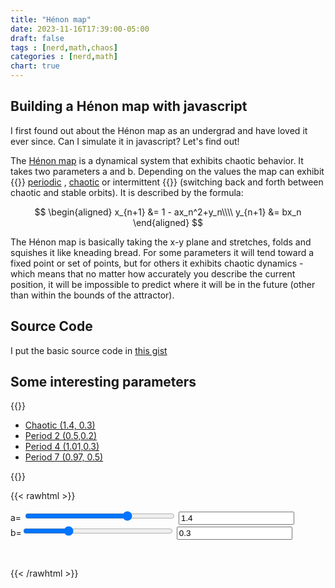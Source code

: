 ```yaml
---
title: "Hénon map"
date: 2023-11-16T17:39:00-05:00
draft: false
tags : [nerd,math,chaos]
categories : [nerd,math]
chart: true
---
```


## Building a Hénon map with javascript
I first found out about the Hénon map as an undergrad and have loved it ever since. Can I simulate it in javascript? Let's find out!

The [Hénon map](https://en.wikipedia.org/wiki/H%C3%A9non_map) is a dynamical system that exhibits chaotic behavior. It takes two 
parameters a and b. Depending on the values the map can exhibit 
{{<rawhtml>}} <a href="javascript:setValues(0.5,0.2);">periodic</a> 
, <a href="javascript:setValues(1.4,0.2);">chaotic</a>  or intermittent {{</rawhtml>}} (switching back and forth between 
chaotic and stable orbits).  It is described by the formula:

$$ 
\begin{aligned}  
x_{n+1} &=  1 - ax_n^2+y_n\\\\
y_{n+1}  &= bx_n 
\end{aligned}  
$$ 

The Hénon map is basically taking the x-y plane and stretches, folds and squishes it like kneading bread. For some parameters it will 
tend toward a fixed point or set of points, but for others it exhibits chaotic dynamics - which means that no matter how accurately 
you describe the current position, it will be impossible to predict where it will be in the future (other than within the bounds 
of the attractor).
<!--more--> 
## Source Code
I put the basic source code in [this gist](https://gist.github.com/chaos46692/f9d00cef34f9193c17c32477fc647506)

## Some interesting parameters
{{<rawhtml>}}
<ul>
    <li> <a href="javascript:setValues(1.4,0.2);"> Chaotic (1.4, 0.3)</a> </li>
    <li> <a href="javascript:setValues(0.5,0.2);">Period 2 (0.5,0.2)</a> </li>
    <li> <a href="javascript:setValues(1.01,0.3);">Period 4 (1.01,0.3)</a> </li>
    <li> <a href="javascript:setValues(0.97,0.5);"> Period 7 (0.97, 0.5)</a> </li>
</ul>
{{</rawhtml>}} 


{{< rawhtml >}}
<script
src="https://cdnjs.cloudflare.com/ajax/libs/Chart.js/2.9.4/Chart.js">
</script>


<form>
    <!-- <button  type="button" onclick="javascript:runProj();">Run</button > <br/> -->
    <label>a=</label>
    <input type="range" min="1" max="100" value="70" class="slider" id="henonA" onchange="setA(this.value)" style="width:18em">
    <input type="text" id="lbla" value="1.4" onchange="setA2(this.value)"></input>
    <br/>
    <label>b=</label><input type="range" min="1" max="100" value="30" class="slider" id="henonB" onchange="setB(this.value)"  style="width:18em">
    <input type="text" id="lblb" value="0.3" onchange="setB2(this.value)"></input><br/>
</form>

<div id="Warn" style="color:red"> &nbsp; </div>
<canvas id="plot" style="width:600px; "></canvas>


<script>
    var a = 1.4;
    var b = 0.3; 
    const aMult = 0.02;
    const bMult = 0.005;
    var thechart = 0;

    function setValues(a1,b1) {
        setA2(a1);
        setB2(b1);

        document.getElementById("lbla").value = a1;
        document.getElementById("lblb").value = b1;
    }

    function isNumber(value) {
    return typeof value === 'number';
    }

    function setA(v) {
        a = v * aMult;
        document.getElementById("lbla").value = a;
        runProj();
    }

    function setB(v) {
        b = v * bMult;
        document.getElementById("lblb").value = b;
        runProj();
    }

    function setA2(v) {
        a = v;
        document.getElementById("henonA").value = a / aMult;
        runProj();
    }

    function setB2(v) {
        b = v;
        document.getElementById("henonB").value = b / bMult;
        runProj();
    }    


    function projectHenon(a,b) {
        var xx = Math.random() / 100.0;
        var yy = Math.random() / 100.0;
        var ret = [];

        var i;
        var tmp
        // run for a bit to approach the attractor
        for(i=1;i<5000;i++) {
            tmp = 1.0 - a * xx*xx + yy;
            yy = b * xx;
            xx = tmp;
        }

        var pt;
        for(i=1;i<1000;i++) {
            tmp = 1.0 - a * xx*xx + yy;
            yy = b * xx;
            xx = tmp;

            pt = {x: xx, y: yy};
            ret.push(pt);
        }

        if (Math.abs(xx) > 100) {
            document.getElementById("Warn").innerHTML = "Projection goes to infinity";
            //Warn
        } else {
            document.getElementById("Warn").innerHTML = "&nbsp;";
        }

        return ret;

    }


    function runProj() {
        //alert("CLEAR!");
        var chrt  = document.getElementById("plot").getContext("2d");
        //var data = [{x:1,y:2},{x:10,y:-2},{x:5,y:3}];
        var mapdat = projectHenon(a,b);
        //console.log(mapdat);
        const data = {
            datasets: [{
                data: mapdat,
                backgroundColor: 'rgb(0,0,220)'
                , radius: 1
                , color: 'rgb(255,255,255)'
            }],
        };        
        var config = {
            type: 'scatter',
            data: data,
            options: {
                tooltips: {enabled: false},
                hover: {mode: null},
                responsive: true,
                maintainAspectRatio: true,     
                aspectRatio: 1.0,           
                scales: {
                    yAxes : [{
                        ticks : {
                            max : 1.5,    
                            min : -1.5
                        }
                    }],
                    xAxes : [{
                        ticks : {
                            max : 1.5,    
                            min : -1.5
                        }
                    }],

                },                

                radius:1,
                legend: {
                    display:false
                }
            }
        };
        //var chartID = new Chart(chrt , config);
        if (thechart) {
            thechart.destroy();
            //var ctx = (a canvas context);
            chrt.width  = 600; // window.innerWidth;
            chrt.height = 600; //window.innerHeight;

        }
        thechart = new Chart(chrt , config);
    }



    setValues(1.4,0.3);
</script>



{{< /rawhtml >}}

